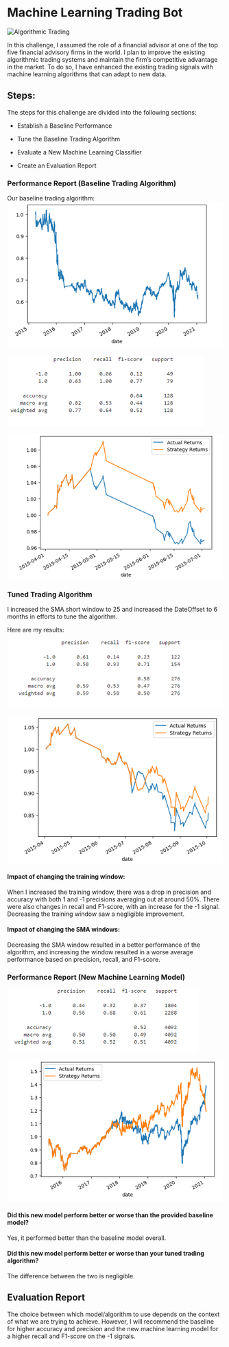 # Machine Learning Trading Bot

![Algorithmic Trading](https://www.investopedia.com/thmb/Bo73P8i0avZhM5moZ0cgwPpwt_Y=/2190x1369/filters:fill(auto,1)/GettyImages-1151577420-0a1caa7c85a34411820816f7653c3c58.jpg)

In this challenge, I assumed the role of a financial advisor at one of the top five financial advisory firms in the world. I plan to improve the existing algorithmic trading systems and maintain the firm’s competitive advantage in the market. To do so, I have enhanced the existing trading signals with machine learning algorithms that can adapt to new data.

## Steps:

The steps for this challenge are divided into the following sections:

* Establish a Baseline Performance

* Tune the Baseline Trading Algorithm

* Evaluate a New Machine Learning Classifier

* Create an Evaluation Report

### Performance Report (Baseline Trading Algorithm)

Our baseline trading algorithm:
![Signal DataFrame](./Starter_Code/Resources/signal_df.PNG)

![Baseline Classification Report](./Starter_Code/Resources/baseline_classification_report.PNG)

![Baseline Strategy Plot](./Starter_Code/Resources/baseline_strategy_plot.PNG)

### Tuned Trading Algorithm

I increased the SMA short window to 25 and increased the DateOffset to 6 months in efforts to tune the algorithm.

Here are my results:

![Reevaluated Classification Report](./Starter_Code/Resources/revaluated_classification_report.PNG)

![Reevaluated Strategy Plot](./Starter_Code/Resources/revaluated_strategy_plot.PNG)

#### Impact of changing the training window:

When I increased the training window, there was a drop in precision and accuracy with both 1 and -1 precisions averaging out at around 50%. There were also changes in recall and F1-score, with an increase for the -1 signal. Decreasing the training window saw a negligible improvement.

#### Impact of changing the SMA windows:

Decreasing the SMA window resulted in a better performance of the algorithm, and increasing the window resulted in a worse average performance based on precision, recall, and F1-score.

### Performance Report (New Machine Learning Model)

![New Model Classification Report](./Starter_Code/Resources/new_model_classification_report.PNG)

![New Model Strategy Plot](./Starter_Code/Resources/new_model_stategy_plot.PNG)

#### Did this new model perform better or worse than the provided baseline model?

Yes, it performed better than the baseline model overall.

#### Did this new model perform better or worse than your tuned trading algorithm?

The difference between the two is negligible.

## Evaluation Report

The choice between which model/algorithm to use depends on the context of what we are trying to achieve. However, I will recommend the baseline for higher accuracy and precision and the new machine learning model for a higher recall and F1-score on the -1 signals.

